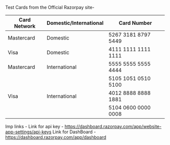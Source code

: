Test Cards from the Official Razorpay site-

| Card Network | Domestic/International | Card Number               |
|--------------|------------------------|---------------------------|
| Mastercard   | Domestic               | 5267 3181 8797 5449       |
| Visa         | Domestic               | 4111 1111 1111 1111       |
| Mastercard   | International          | 5555 5555 5555 4444       |
|              |                        | 5105 1051 0510 5100       |
| Visa         | International          | 4012 8888 8888 1881       |
|              |                        | 5104 0600 0000 0008       |


Imp links -
Link for api key -
https://dashboard.razorpay.com/app/website-app-settings/api-keys
Link for DashBoard -
https://dashboard.razorpay.com/app/dashboard
